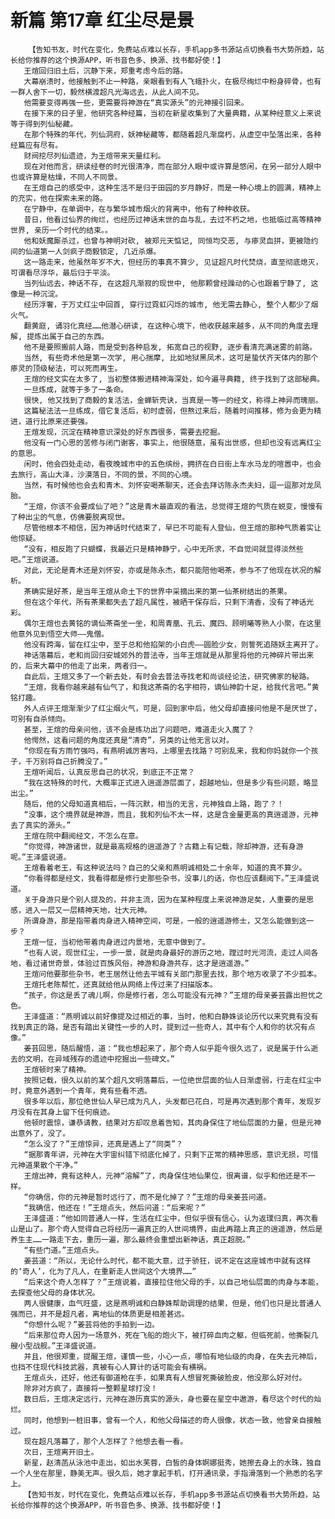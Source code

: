 # 新篇 第17章 红尘尽是景
        【告知书友，时代在变化，免费站点难以长存，手机app多书源站点切换看书大势所趋，站长给你推荐的这个换源APP，听书音色多、换源、找书都好使！】
       王煊回归旧土后，沉静下来，郑重考虑今后的路。
       大幕崩溃时，他接触到不止一种路，亲眼看到有人飞蛾扑火，在极尽绚烂中粉身碎骨，也有一群人舍下一切，毅然横渡超凡光海远去，从此人间不见。
       他需要变得再强一些，更需要将神游在“真实源头”的元神接引回来。
       在接下来的日子里，他研究各种经篇，当初在新星收集到了大量典籍，从某种经意义上来说等于得到列仙秘藏。
       在那个特殊的年代，列仙洞府，妖神秘藏等，都随着超凡渐腐朽，从虚空中坠落出来，各种经篇应有尽有。
       财阀挖尽列仙遗迹，为王煊带来天量红利。
       现在对他而言，研读经卷的时光很清净，而在部分人眼中或许算是悠闲，在另一部分人眼中也或许算是枯燥，不同人不同景。
       在王煊自己的感受中，这种生活不是归于田园的岁月静好，而是一种心境上的圆满，精神上的充实，他在探索未来的路。
       在宁静中，在单调中，在与繁华城市烟火的背离中，他有了种种收获。
       昔日，他看过仙界的绚烂，也经历过神话末世的血与乱，去过不朽之地，也抵临过高等精神世界, 亲历一个时代的结束。。
       他和妖魔厮杀过，也曾与神明对砍, 被郑元天惦记, 同恒均交恶, 与瘆灵血拼，更被隐约间的仙道第一人剑疯子商毅锁定, 几近杀爆。
       这一路走来，他虽然年岁不大，但经历的事真不算少, 见证超凡时代焚烧，直至彻底熄灭，可谓看尽浮华，最后归于平淡。
       当列仙远去，神话不存, 在这超凡渐寂的现世中, 他那颗曾经躁动的心也跟着宁静了, 这像是一种沉淀。
       经历浮奢，于万丈红尘中回首, 穿行过霓虹闪烁的城市, 他无需去静心, 整个人都少了烟火气。
       翻黄庭, 诵羽化真经……他潜心研读, 在这种心境下，他收获越来越多，从不同的角度去理解, 提炼出属于自己的东西。
       他不是要照搬前人路，而是受到各种启发, 拓宽自己的视野, 逐步看清充满迷雾的前路。
       当然, 有些奇术他是第一次学, 用心揣摩, 比如地狱黑凤术，这可是蛰伏齐天体内的那个瘆灵的顶级秘法，可以死而再生。
       王煊的经文实在太多了, 当初整体搬进精神海深处，如今遍寻典籍, 终于找到了这部秘典。
       一旦炼成，就等于多了一条命。
       很快, 他又找到了商毅的复活法，金蝉斩壳诀，当真是一等一的经文，称得上神异而瑰丽。
       这篇秘法法一旦练成，借它复活后，初时虚弱，但熬过来后，随着时间推移，修为会更为精进，道行比原来还要强。
       王煊发现，沉淀在精神意识深处的好东西很多，需要去挖掘。
       他没有一门心思的苦修与闭门谢客，事实上，他很随意，虽有出世感，但却也没有远离红尘的意思。
       闲时，他会四处走动，看夜晚城市中的五色缤纷，拥挤在白日街上车水马龙的喧嚣中，也会去旅行，高山大泽，沙漠落日，不同的景，不同的心境。
       当然，有时候他也会去和青木、刘怀安喝茶聊天，还会去拜访陈永杰夫妇，逗一逗那对龙凤胎。
       “王煊，你该不会要成仙了吧？”这是青木最直观的看法，总觉得王煊的气质在蜕变，慢慢有了种出尘的气息，仿佛要脱离现世。
       尽管他根本不相信，因为神话时代结束了，早已不可能有人登仙，但王煊的那种气质着实让他惊疑。
       “没有，相反跑了只蝴蝶，我最近只是精神静宁，心中无所求，不自觉间就显得淡然些吧。”王煊说道。
       对此，无论是青木还是刘怀安，亦或是陈永杰，都只能陪他喝茶，参与不了他现在状况的解析。
       茶确实是好茶，是当年王煊从命土下的世界中采摘出来的第一仙茶树结出的茶果。
       但在这个年代，所有茶果都失去了超凡属性，被晒干保存后，只剩下清香，没有了神话光彩。
       偶尔王煊也去黄铭的谪仙茶斋坐一坐，和周青凰、孔云、魔四、顾明曦等熟人小聚，在这里他意外见到悟空大师——鬼僧。
       他没有跨海，留在红尘中，至于总和他掐架的小白虎——圆脸少女，则誓死追随妖主离开了。
       神话落幕后，老和尚回归安城郊外的普法寺，当年王煊就是从那里将他的元神碎片带出来的，后来大幕中的他走了出来，两者归一。
       自此后，王煊又多了一个新去处，有时会去普法寺找老和尚谈经论法，研究佛家的秘路。
       “王煊，我看你越来越有仙气了，和我这茶斋的名字相符，谪仙神韵十足，给我代言吧。”黄铭打趣。
       外人点评王煊渐渐少了红尘烟火气，可是，回到家中后，他父母却直接问他是不是厌世了，可别有自杀倾向。
       甚至，王煊的母亲问他，该不会是练功出了问题吧，难道走火入魔了？
       他愕然，这看问题的角度还真是“清奇”，另类的让他无言以对。
       “你现在有方雨竹强吗，有燕明诚厉害吗，上哪里去找路？可别乱来，我和你妈就你一个孩子，千万别将自己折腾没了。”
       王煊听闻后，认真反思自己的状况，到底正不正常？
       “我在这特殊的时代，大概率正式进入逍遥游层面了，超越地仙，但是多少有些问题，略显出尘。”
       随后，他的父母知道真相后，一阵沉默，相当的无言，元神独自上路，跑了？！
       “没事，这个境界就是神游，而且，我和列仙不太一样，这是含金量更高的真逍遥游，元神去了真实的源头。”
       王煊在院中翻阅经文，不怎么在意。
       “你觉得，神游诸世，就是最高规格的逍遥游了？古籍上有记载，除却神游，还有身游呢。”王泽盛说道。
       王煊看着老王，有这种说法吗？自己的父亲和燕明诚相处二十余年，知道的真不算少。
       “你看得都是经文，我看得都是修行史那些杂书，没事儿的话，你也应该翻阅下。”王泽盛说道。
       关于身游只是个别人提及的，并非主流，因为在某种程度上来说神游足矣，人重要的是思感，进入一层又一层精神天地，壮大元神。
       所谓身游，那是指带着肉身进入精神空间，可是，一般的逍遥游修士，又怎么能做到这一步？
       王煊一怔，当初他带着肉身进过内景地，无意中做到了。
       “也有人说，现世红尘，一步一景，就是肉身最好的游历之地，蹚过时光河流，走过人间各地，看过诸世奇景，体验过百族风俗，神游和身游共存，这才是逍遥游。”
       王煊问他要那些杂书，老王居然让他去平城有关部门那里去找，那个地方收录了不少孤本。
       王煊托老陈帮忙，还真就给他从网络上传过来了扫描版本。
       “孩子，你这是丢了魂儿啊，你是修行者，怎么可能没有元神？”王煊的母亲姜芸露出担忧之色。
       王泽盛道：“燕明诚以前好像提及过相近的事，当时，他和白静姝谈论历代以来究竟有没有找到真正的路，是否有踏出关键性一步的人时，提到过一些奇人，其中有个人和你的状况有点像。”
       姜芸回思，随后醒悟，道：“我也想起来了，那个奇人似乎距今很久远了，说是属于什么逝去的文明，在异域残存的遗迹中挖掘出一些碑文。”
       王煊顿时来了精神。
       按照记载，很久以前的某个超凡文明落幕后，一位绝世层面的仙人日渐虚弱，行走在红尘中时，竟意外遇到一个青年，竟有些看不透。
       很多年以后，那位绝世仙人早已成为凡人，头发都已花白，可是再次遇到那个青年，发现岁月没有在其身上留下任何痕迹。
       他顿时震惊，谦恭请教，结果对方却叹息着告知，其肉身保住了地仙层面的力量，但是元神出意外了，没了。
       “怎么没了？”王煊惊异，还真是遇上了“同类”？
       “据那青年讲，元神在大宇宙纠错下彻底化掉了，只剩下正常的精神思感，意识无损，可惜元神道果散个干净。”
       王煊出神，竟有这种人，元神“溶解”了，肉身保住地仙果位，很离谱，似乎和他还是不一样。
       “你确信，你的元神是暂时远行了，而不是化掉了？”王煊的母亲姜芸问道。
       “我确信，他还在！”王煊点头，然后问道：“后来呢？”
       王泽盛道：“他如同普通人一样，生活在红尘中，但似乎很有信心，认为返璞归真，再次看山是山了。那个奇人觉得自己将经历一遍真正的人世间境界，由此再踏上真正的逍遥游，然后是养生主……一路走下去，重历一遍，那么最终会重塑出新神话，真正超脱。”
       “有些门道。”王煊点头。
       姜芸道：“所以，无论什么时代，都不能大意，过于骄狂，说不定在这座城市中就有这样的‘奇人’，化为了凡人，在重新走人世间这个大境界……”
       “后来这个奇人怎样了？”王煊说着，直接拉住他父母的手，以自己地仙层面的肉身与本能，去探查他父母的身体状况。
       两人很健康，血气旺盛，这是燕明诚和白静姝帮助调理的结果，但是，他们也只是比普通人强而已，并不是超凡者，离地仙的体质更是相差甚远。
       “你想什么呢？”姜芸将他的手拍到一边。
       “后来那位奇人因为一场意外，死在飞船的炮火下，被打碎血肉之躯，但临死前，他撕裂几艘小型战舰。”王泽盛说道。
       并且，他很郑重，提醒王煊，谨慎一些，小心一点，哪怕有地仙级的肉身，在失去元神后，也挡不住现代科技武器，真被有心人算计的话可能会有横祸。
       王煊点头，还好，他还有御道枪在手，如果真有人想冒死撕破脸皮，他没那么好对付。
       除非对方疯了，直接将一整颗星球打没！
       数日后，王煊决定远行，元神在游历真实的源头，身也要在星空中遨游，看尽这个时代的灿烂。
       同时，他想到一桩旧事，曾有一个人，和他父母描述的奇人很像，状态一致，他曾亲自接触过。
       现在超凡落幕了，那个人怎样了？他想去看一看。
       次日，王煊离开旧土。
       新星，赵清菡从泳池中走出，如出水芙蓉，白皙的身体婀娜挺秀，她擦去身上的水珠，独自一个人坐在那里，静美无声。很久后，她才拿起手机，打开通讯录，手指滑落到一个熟悉的名字上。
       【告知书友，时代在变化，免费站点难以长存，手机app多书源站点切换看书大势所趋，站长给你推荐的这个换源APP，听书音色多、换源、找书都好使！】